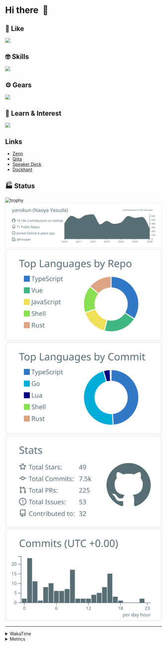 # Hi there&nbsp; :wave:

## 💌 Like
<img src="https://go-skill-icons.vercel.app/api/icons?i=github" />

## 🤓 Skills
<img src="https://go-skill-icons.vercel.app/api/icons?i=js,ts,vue,nuxtjs,react,nextjs,go,lua,git" />

## ⚙️ Gears
<img src="https://go-skill-icons.vercel.app/api/icons?i=neovim,vscode,githubcopilot,alacritty,tmux" />

## 📖 Learn & Interest
<img src="https://go-skill-icons.vercel.app/api/icons?i=rust,deno,css,zig,playwright,githubactions,storybook,netlify,eslint" />

## Links
- [Zenn](https://zenn.dev/yanskun)
- [Qiita](https://qiita.com/yanskun)
- [Speaker Deck](https://speakerdeck.com/yanskun)
- [Dockhant](https://www.dockhunt.com/users/yanskun)

<!-- https://github.com/ryo-ma/github-profile-trophy -->

## 🏭 Status

<img src="https://github-profile-trophy.vercel.app/?username=yanskun&theme=onedark&row=1" alt="trophy">

<!-- https://github.com/vn7n24fzkq/github-profile-summary-cards -->
<picture>
  <source media="(prefers-color-scheme: dark)" srcset="https://raw.githubusercontent.com/yanskun/yanskun/master/profile-summary-card-output/nord_dark/0-profile-details.svg">
 <img src="https://raw.githubusercontent.com/yanskun/yanskun/master/profile-summary-card-output/default/0-profile-details.svg">
</picture>
<br>
<picture>
  <source media="(prefers-color-scheme: dark)" srcset="https://raw.githubusercontent.com/yanskun/yanskun/master/profile-summary-card-output/nord_dark/1-repos-per-language.svg">
 <img src="https://raw.githubusercontent.com/yanskun/yanskun/master/profile-summary-card-output/default/1-repos-per-language.svg">
</picture>
<picture>
  <source media="(prefers-color-scheme: dark)" srcset="https://raw.githubusercontent.com/yanskun/yanskun/master/profile-summary-card-output/nord_dark/2-most-commit-language.svg">
 <img src="https://raw.githubusercontent.com/yanskun/yanskun/master/profile-summary-card-output/default/2-most-commit-language.svg">
</picture>
<br>
<picture>
  <source media="(prefers-color-scheme: dark)" srcset="https://raw.githubusercontent.com/yanskun/yanskun/master/profile-summary-card-output/nord_dark/3-stats.svg">
 <img src="https://raw.githubusercontent.com/yanskun/yanskun/master/profile-summary-card-output/default/3-stats.svg">
</picture>
<picture>
  <source media="(prefers-color-scheme: dark)" srcset="https://raw.githubusercontent.com/yanskun/yanskun/master/profile-summary-card-output/nord_dark/4-productive-time.svg">
 <img src="https://raw.githubusercontent.com/yanskun/yanskun/master/profile-summary-card-output/default/4-productive-time.svg">
</picture>

---

<details>
  <summary>WakaTime</summary>
<!--START_SECTION:waka-->
![Code Time](http://img.shields.io/badge/Code%20Time-2%2C673%20hrs%2059%20mins-blue)

**🐱 My GitHub Data** 

> 📦 157.6 kB Used in GitHub's Storage 
 > 
> 🏆 4,383 Contributions in the Year 2025
 > 
> 💼 Opted to Hire
 > 
> 📜 132 Public Repositories 
 > 
> 🔑 6 Private Repositories 
 > 
**I'm an Early 🐤** 

```text
🌞 Morning                9023 commits        ████░░░░░░░░░░░░░░░░░░░░░   15.67 % 
🌆 Daytime                32313 commits       ██████████████░░░░░░░░░░░   56.11 % 
🌃 Evening                12646 commits       █████░░░░░░░░░░░░░░░░░░░░   21.96 % 
🌙 Night                  3607 commits        ██░░░░░░░░░░░░░░░░░░░░░░░   06.26 % 
```
📅 **I'm Most Productive on Tuesday** 

```text
Monday                   8957 commits        ████░░░░░░░░░░░░░░░░░░░░░   15.55 % 
Tuesday                  12124 commits       █████░░░░░░░░░░░░░░░░░░░░   21.05 % 
Wednesday                11504 commits       █████░░░░░░░░░░░░░░░░░░░░   19.98 % 
Thursday                 10277 commits       ████░░░░░░░░░░░░░░░░░░░░░   17.85 % 
Friday                   9967 commits        ████░░░░░░░░░░░░░░░░░░░░░   17.31 % 
Saturday                 2082 commits        █░░░░░░░░░░░░░░░░░░░░░░░░   03.62 % 
Sunday                   2678 commits        █░░░░░░░░░░░░░░░░░░░░░░░░   04.65 % 
```


📊 **This Week I Spent My Time On** 

```text
🕑︎ Time Zone: Asia/Tokyo

💬 Programming Languages: 
TypeScript               14 hrs 53 mins      ██████████████████████░░░   87.05 % 
Other                    37 mins             █░░░░░░░░░░░░░░░░░░░░░░░░   03.63 % 
Protocol Buffer          34 mins             █░░░░░░░░░░░░░░░░░░░░░░░░   03.39 % 
YAML                     32 mins             █░░░░░░░░░░░░░░░░░░░░░░░░   03.12 % 
Go                       12 mins             ░░░░░░░░░░░░░░░░░░░░░░░░░   01.22 % 

🔥 Editors: 
Neovim                   16 hrs 30 mins      ████████████████████████░   96.53 % 
VS Code                  35 mins             █░░░░░░░░░░░░░░░░░░░░░░░░   03.47 % 

💻 Operating System: 
Mac                      17 hrs 6 mins       █████████████████████████   100.00 % 
```


 Last Updated on 17/09/2025 05:24:04 UTC
<!--END_SECTION:waka-->
</details>

<details>
  <summary>Metrics</summary>
  <img src="https://github.com/yanskun/yanskun/blob/main/github-metrics.svg" alt="Metrics">
</details>
